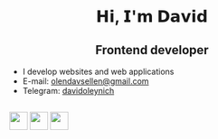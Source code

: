 <h1 align="center">𝗛𝗶, 𝗜'𝗺 𝗗𝗮𝘃𝗶𝗱</h1>

<h2 align="center">Frontend developer</h2>

- I develop websites and web applications
- E-mail: <olendavsellen@gmail.com>
- Telegram: <a href="https://t.me/davidoleynich" target="_blank">davidoleynich</a> 

<h2></h2>
<div>
   <img src="https://img.shields.io/badge/html5-%23E34F26.svg?style=for-the-badge&logo=html5&logoColor=white" height="32"/>
   <img src="https://img.shields.io/badge/css-blue?style=for-the-badge&logo=css3&logoColor=white" height="32"/>
   <img src="https://img.shields.io/badge/JavaScript-F7DF1E?style=for-the-badge&logo=javascript&logoColor=white" height="32"/>
</div>
